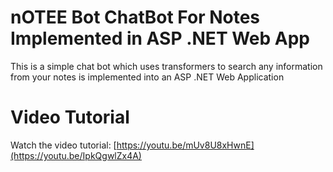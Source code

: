 # nOTEE Bot ChatBot For Notes Implemented in ASP .NET Web App
This is a simple chat bot which uses transformers to search any information from your notes is implemented into an ASP .NET Web Application

# Video Tutorial
Watch the video tutorial: [https://youtu.be/mUv8U8xHwnE](https://youtu.be/IpkQgwlZx4A)

